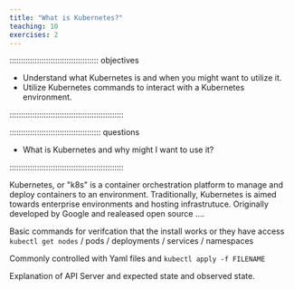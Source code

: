 ```yaml
---
title: "What is Kubernetes?"
teaching: 10
exercises: 2
---
```


::::::::::::::::::::::::::::::::::::::: objectives

- Understand what Kubernetes is and when you might want to utilize it.
- Utilize Kubernetes commands to interact with a Kubernetes environment.

::::::::::::::::::::::::::::::::::::::::::::::::::

:::::::::::::::::::::::::::::::::::::::: questions

- What is Kubernetes and why might I want to use it?

::::::::::::::::::::::::::::::::::::::::::::::::::


Kubernetes, or "k8s" is a container orchestration platform to manage and deploy containers to an environment. Traditionally,
Kubernetes is aimed towards enterprise environments and hosting infrastrutuce.
Originally developed by Google and realeased open source ....



Basic commands for verifcation that the install works or they have access
`kubectl get nodes` / pods / deployments / services / namespaces


Commonly controlled with Yaml files and `kubectl apply -f FILENAME`

Explanation of API Server and expected state and observed state. 



